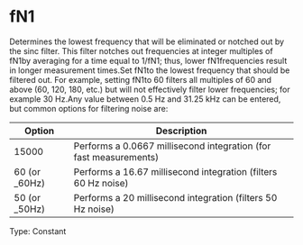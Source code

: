 # fN1

Determines the lowest frequency that will be eliminated or notched out by the sinc filter. This filter notches out frequencies at integer multiples of fN1by averaging for a time equal to 1/fN1; thus, lower fN1frequencies result in longer measurement times.Set fN1to the lowest frequency that should be filtered out. For example, setting fN1to 60 filters all multiples of 60 and above (60, 120, 180, etc.) but will not effectively filter lower frequencies; for example 30 Hz.Any value between 0.5 Hz and 31.25 kHz can be entered, but common options for filtering noise are:

| Option         | Description                                                       |
| -------------- | ----------------------------------------------------------------- |
| 15000          | Performs a 0.0667 millisecond integration (for fast measurements) |
| 60 (or \_60Hz) | Performs a 16.67 millisecond integration (filters 60 Hz noise)    |
| 50 (or \_50Hz) | Performs a 20 millisecond integration (filters 50 Hz noise)       |

Type: Constant

